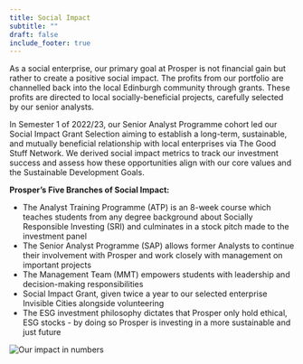 ```yaml
---
title: Social Impact
subtitle: ""
draft: false
include_footer: true
---
```

As a social enterprise, our primary goal at Prosper is not financial gain but rather to create a positive social impact. The profits from our portfolio are channelled back into the local Edinburgh community through grants. These profits are directed to local socially-beneficial projects, carefully selected by our senior analysts. 

In Semester 1 of 2022/23, our Senior Analyst Programme cohort led our Social Impact Grant Selection aiming to establish a long-term, sustainable, and mutually beneficial relationship with local enterprises via The Good Stuff Network. We derived social impact metrics to track our investment success and assess how these opportunities align with our core values and the Sustainable Development Goals. 

**Prosper’s Five Branches of Social Impact:**

* The Analyst Training Programme (ATP) is an 8-week course which teaches students from any degree background about Socially Responsible Investing (SRI) and culminates in a stock pitch made to the investment panel 
* The Senior Analyst Programme (SAP) allows former Analysts to continue their involvement with Prosper and work closely with management on important projects 
* The Management Team (MMT) empowers students with leadership and decision-making responsibilities 
* Social Impact Grant, given twice a year to our selected enterprise Invisible Cities alongside volunteering 
* The ESG investment philosophy dictates that Prosper only hold ethical, ESG stocks - by doing so Prosper is investing in a more sustainable and just future

![Our impact in numbers](/images/impact.png)